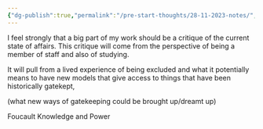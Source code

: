 ```yaml
---
{"dg-publish":true,"permalink":"/pre-start-thoughts/28-11-2023-notes/","noteIcon":"","title":null,"visibility":"public","description":null,"updated":"2025-10-15T21:01:33.997Z","dgPassFrontmatter":true}
---
```




I feel strongly that a big part of my work should be a critique of the current state of affairs. This critique will come from the perspective of being a member of staff and also of studying.


It will pull from a lived experience of being excluded and what it potentially means to have new models that give access to things that have been historically gatekept, 

  
  

(what new ways of gatekeeping could be brought up/dreamt up) 

  

Foucault Knowledge and Power